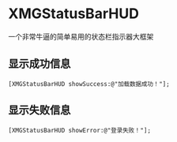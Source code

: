 # XMGStatusBarHUD
一个非常牛逼的简单易用的状态栏指示器大框架

## 显示成功信息
```objc
[XMGStatusBarHUD showSuccess:@"加载数据成功！"];
```

## 显示失败信息
```objc
[XMGStatusBarHUD showError:@"登录失败！"];
```
